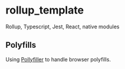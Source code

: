 # rollup_template

Rollup, Typescript, Jest, React, native modules

## Polyfills

Using [Pollyfiller](https://github.com/wessberg/polyfiller) to handle browser polyfills.
